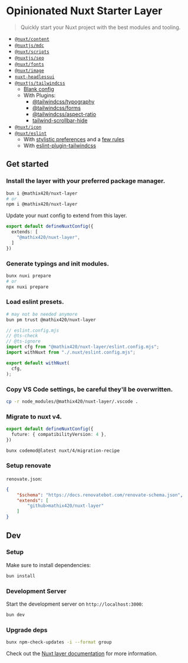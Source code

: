 # Opinionated Nuxt Starter Layer

> Quickly start your Nuxt project with the best modules and tooling.

- [`@nuxt/content`](https://nuxt.com/modules/content)
- [`@nuxtjs/mdc`](https://nuxt.com/modules/mdc)
- [`@nuxt/scripts`](https://nuxt.com/modules/scripts)
- [`@nuxtjs/seo`](https://nuxt.com/modules/seo)
- [`@nuxt/fonts`](https://nuxt.com/modules/fonts)
- [`@nuxt/image`](https://nuxt.com/modules/image)
- [`nuxt-headlessui`](https://nuxt.com/modules/headlessui)
- [`@nuxtjs/tailwindcss`](https://nuxt.com/modules/tailwindcss)
  - [Blank config](/tailwind.config.cjs)
  - With Plugins:
    - [@tailwindcss/typography](https://github.com/tailwindlabs/tailwindcss-typography)
    - [@tailwindcss/forms](https://github.com/tailwindlabs/tailwindcss-forms)
    - [@tailwindcss/aspect-ratio](https://github.com/tailwindlabs/tailwindcss-aspect-ratio)
    - [tailwind-scrollbar-hide](https://github.com/reslear/tailwind-scrollbar-hide)
- [`@nuxt/icon`](https://nuxt.com/modules/icon)
- [`@nuxt/eslint`](https://nuxt.com/modules/eslint)
  - With [stylistic preferences](/nuxt.config.ts) and a [few rules](/eslint.config.mjs)
  - With [eslint-plugin-tailwindcss](https://github.com/francoismassart/eslint-plugin-tailwindcss)

## Get started

### Install the layer with your preferred package manager.
```bash
bun i @mathix420/nuxt-layer
# or
npm i @mathix420/nuxt-layer
```

Update your nuxt config to extend from this layer.
```ts
export default defineNuxtConfig({
  extends: [
    "@mathix420/nuxt-layer",
  ]
})
```

### Generate typings and init modules.
```bash
bunx nuxi prepare
# or
npx nuxi prepare
```

### Load eslint presets.
```bash
# may not be needed anymore
bun pm trust @mathix420/nuxt-layer
```
```js
// eslint.config.mjs
// @ts-check
// @ts-ignore
import cfg from "@mathix420/nuxt-layer/eslint.config.mjs";
import withNuxt from "./.nuxt/eslint.config.mjs";

export default withNuxt(
  cfg,
);
```

### Copy VS Code settings, be careful they'll be overwritten.
```bash
cp -r node_modules/@mathix420/nuxt-layer/.vscode .
```

### Migrate to nuxt v4.
```ts
export default defineNuxtConfig({
  future: { compatibilityVersion: 4 },
})
```

```bash
bunx codemod@latest nuxt/4/migration-recipe
```

### Setup renovate

`renovate.json`:
```json
{
    "$schema": "https://docs.renovatebot.com/renovate-schema.json",
    "extends": [
        "github>mathix420/nuxt-layer"
    ]
}
```

## Dev

### Setup

Make sure to install dependencies:

```bash
bun install
```

### Development Server

Start the development server on `http://localhost:3000`:

```bash
bun dev
```

### Upgrade deps

```bash
bunx npm-check-updates -i --format group
```

Check out the [Nuxt layer documentation](https://nuxt.com/docs/getting-started/layers) for more information.
